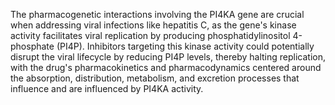 The pharmacogenetic interactions involving the PI4KA gene are crucial when addressing viral infections like hepatitis C, as the gene's kinase activity facilitates viral replication by producing phosphatidylinositol 4-phosphate (PI4P). Inhibitors targeting this kinase activity could potentially disrupt the viral lifecycle by reducing PI4P levels, thereby halting replication, with the drug's pharmacokinetics and pharmacodynamics centered around the absorption, distribution, metabolism, and excretion processes that influence and are influenced by PI4KA activity.